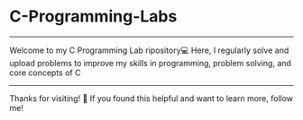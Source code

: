 # C-Programming-Labs

----
Welcome to my C Programming Lab  ripository💻 Here, I regularly solve and upload  problems to improve my skills in programming, problem solving, and core concepts of C

---

Thanks for visiting! 🌟
If you found this helpful and want to learn more, follow me! 
